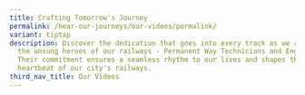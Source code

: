 ```yaml
---
title: Crafting Tomorrow's Journey
permalink: /hear-our-journeys/our-videos/permalink/
variant: tiptap
description: Discover the dedication that goes into every track as we celebrate
  the unsung heroes of our railways - Permanent Way Technicians and Engineers.
  Their commitment ensures a seamless rhythm to our lives and shapes the
  heartbeat of our city's railways.
third_nav_title: Our Videos
---
```

